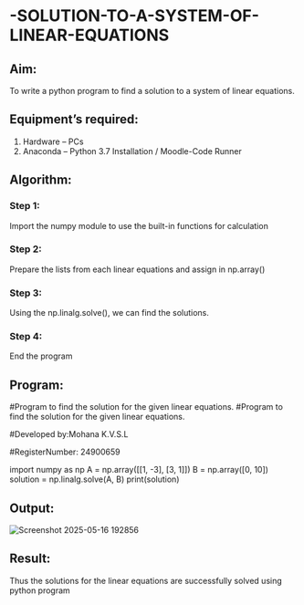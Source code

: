 # -SOLUTION-TO-A-SYSTEM-OF-LINEAR-EQUATIONS
## Aim:
To write a python program to find a solution to a system of linear equations.
## Equipment’s required:
1. 	Hardware – PCs
2. 	Anaconda – Python 3.7 Installation / Moodle-Code Runner
## Algorithm:
### Step 1: 
Import the numpy module to use the built-in functions for calculation
### Step 2: 
Prepare the lists from each linear equations and assign in np.array()
### Step 3: 
Using the np.linalg.solve(), we can find the solutions.
### Step 4: 
End the program
## Program:
#Program to find the solution for the given linear equations.
#Program to find the solution for the given linear equations.

#Developed by:Mohana K.V.S.L

#RegisterNumber: 24900659

import numpy as np
A = np.array([[1, -3],
              [3,  1]])
B = np.array([0, 10])
solution = np.linalg.solve(A, B)
print(solution)








## Output:

![Screenshot 2025-05-16 192856](https://github.com/user-attachments/assets/dd32817b-0d04-42ca-a54b-5a883115b626)

## Result: 
Thus the solutions for the linear equations are successfully solved using python program

